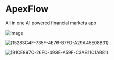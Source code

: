 # ApexFlow

All in one AI powered financial markets app

![image](https://github.com/user-attachments/assets/8adcab56-6058-4802-a2b8-98444f22a0a1)

![{15283C4F-735F-4E76-B7FD-A29A45E08B31}](https://github.com/user-attachments/assets/27ceec0f-8550-4607-b141-e3a6ec22442a)

![{B1CE897C-26FC-493E-A59F-C3A811C1AB81}](https://github.com/user-attachments/assets/56d11196-8d92-497f-b803-16535fd6d8aa)
